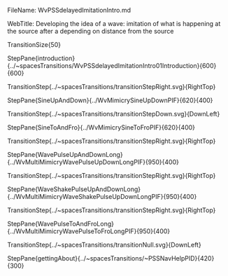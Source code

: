 FileName: WvPSSdelayedImitationIntro.md

WebTitle: Developing the idea of a wave: imitation of what is happening at the source after a depending on distance from the source

TransitionSize{50}

StepPane{introduction}{../~spacesTransitions/WvPSSdelayedImitationIntro01Introduction}{600}{600}

TransitionStep{../~spacesTransitions/transitionStepRight.svg}{RightTop}

StepPane{SineUpAndDown}{../WvMimicrySineUpDownPIF}{620}{400}

TransitionStep{../~spacesTransitions/transitionStepDown.svg}{DownLeft}

StepPane{SineToAndFro}{../WvMimicrySineToFroPIF}{620}{400}

TransitionStep{../~spacesTransitions/transitionStepRight.svg}{RightTop}

StepPane{WavePulseUpAndDownLong}{../WvMultiMimicryWavePulseUpDownLongPIF}{950}{400}

TransitionStep{../~spacesTransitions/transitionStepRight.svg}{RightTop}

StepPane{WaveShakePulseUpAndDownLong}{../WvMultiMimicryWaveShakePulseUpDownLongPIF}{950}{400}

TransitionStep{../~spacesTransitions/transitionStepRight.svg}{RightTop}

StepPane{WavePulseToAndFroLong}{../WvMultiMimicryWavePulseToFroLongPIF}{950}{400}

TransitionStep{../~spacesTransitions/transitionNull.svg}{DownLeft}

StepPane{gettingAbout}{../~spacesTransitions/~PSSNavHelpPID}{420}{300}
